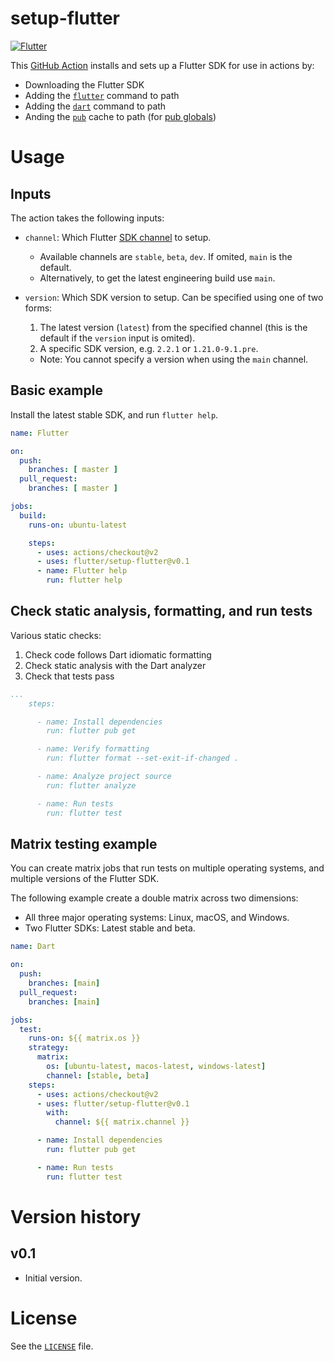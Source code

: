 # setup-flutter

[![Flutter](https://github.com/flutter/setup-flutter/workflows/Flutter/badge.svg)](https://github.com/flutter/setup-flutter/actions?query=workflow%3A%22Flutter%22+branch%3Amain)

This [GitHub Action](https://github.com/flutter/setup-flutter) installs and sets up a Flutter SDK for use in actions by:

* Downloading the Flutter SDK
* Adding the [`flutter`](https://flutter.dev/docs/reference/flutter-cli) command to path
* Adding the [`dart`](https://dart.dev/tools/dart-tool) command to path
* Anding the [`pub`](https://dart.dev/tools/pub/cmd) cache to path (for [pub globals](https://dart.dev/tools/pub/cmd/pub-global))

# Usage

## Inputs

The action takes the following inputs:

  * `channel`: Which Flutter [SDK channel](https://github.com/flutter/flutter/wiki/Flutter-build-release-channels) to setup.
    * Available channels are `stable`, `beta`, `dev`. If omited, `main` is the default.
    * Alternatively, to get the latest engineering build use `main`.

  * `version`: Which SDK version to setup. Can be specified using one of two forms:
    1. The latest version (`latest`) from the specified channel (this is the default if the `version` input is omited).
    1. A specific SDK version, e.g. `2.2.1` or `1.21.0-9.1.pre`.
    * Note: You cannot specify a version when using the `main` channel.

## Basic example

Install the latest stable SDK, and run `flutter help`.

```yml
name: Flutter

on:
  push:
    branches: [ master ]
  pull_request:
    branches: [ master ]

jobs:
  build:
    runs-on: ubuntu-latest

    steps:
      - uses: actions/checkout@v2
      - uses: flutter/setup-flutter@v0.1
      - name: Flutter help
        run: flutter help
```

## Check static analysis, formatting, and run tests

Various static checks:

  1) Check code follows Dart idiomatic formatting
  2) Check static analysis with the Dart analyzer
  3) Check that tests pass

```yml
...
    steps:

      - name: Install dependencies
        run: flutter pub get

      - name: Verify formatting
        run: flutter format --set-exit-if-changed .

      - name: Analyze project source
        run: flutter analyze

      - name: Run tests
        run: flutter test
```

## Matrix testing example

You can create matrix jobs that run tests on multiple operating systems, and
multiple versions of the Flutter SDK.

The following example create a double matrix across two dimensions:

  - All three major operating systems: Linux, macOS, and Windows.
  - Two Flutter SDKs: Latest stable and beta.

```yml
name: Dart

on:
  push:
    branches: [main]
  pull_request:
    branches: [main]

jobs:
  test:
    runs-on: ${{ matrix.os }}
    strategy:
      matrix:
        os: [ubuntu-latest, macos-latest, windows-latest]
        channel: [stable, beta]
    steps:
      - uses: actions/checkout@v2
      - uses: flutter/setup-flutter@v0.1
        with:
          channel: ${{ matrix.channel }}

      - name: Install dependencies
        run: flutter pub get

      - name: Run tests
        run: flutter test
```


# Version history

## v0.1

  * Initial version.

# License

See the [`LICENSE`](LICENSE) file.
